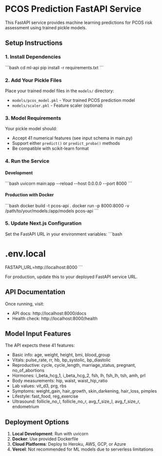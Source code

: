 # PCOS Prediction FastAPI Service

This FastAPI service provides machine learning predictions for PCOS risk assessment using trained pickle models.

## Setup Instructions

### 1. Install Dependencies
\`\`\`bash
cd ml-api
pip install -r requirements.txt
\`\`\`

### 2. Add Your Pickle Files
Place your trained model files in the `models/` directory:
- `models/pcos_model.pkl` - Your trained PCOS prediction model
- `models/scaler.pkl` - Feature scaler (optional)

### 3. Model Requirements
Your pickle model should:
- Accept 41 numerical features (see input schema in main.py)
- Support either `predict()` or `predict_proba()` methods
- Be compatible with scikit-learn format

### 4. Run the Service

#### Development
\`\`\`bash
uvicorn main:app --reload --host 0.0.0.0 --port 8000
\`\`\`

#### Production with Docker
\`\`\`bash
docker build -t pcos-api .
docker run -p 8000:8000 -v /path/to/your/models:/app/models pcos-api
\`\`\`

### 5. Update Next.js Configuration
Set the FastAPI URL in your environment variables:
\`\`\`bash
# .env.local
FASTAPI_URL=http://localhost:8000
\`\`\`

For production, update this to your deployed FastAPI service URL.

## API Documentation
Once running, visit:
- API docs: http://localhost:8000/docs
- Health check: http://localhost:8000/health

## Model Input Features
The API expects these 41 features:
- Basic info: age, weight, height, bmi, blood_group
- Vitals: pulse_rate, rr, hb, bp_systolic, bp_diastolic
- Reproductive: cycle, cycle_length, marriage_status, pregnant, no_of_abortions
- Hormones: i_beta_hcg_1, i_beta_hcg_2, fsh, lh, fsh_lh, tsh, amh, prl
- Body measurements: hip, waist, waist_hip_ratio
- Lab values: vit_d3, prg, rbs
- Symptoms: weight_gain, hair_growth, skin_darkening, hair_loss, pimples
- Lifestyle: fast_food, reg_exercise
- Ultrasound: follicle_no_l, follicle_no_r, avg_f_size_l, avg_f_size_r, endometrium

## Deployment Options
1. **Local Development**: Run with uvicorn
2. **Docker**: Use provided Dockerfile
3. **Cloud Platforms**: Deploy to Heroku, AWS, GCP, or Azure
4. **Vercel**: Not recommended for ML models due to serverless limitations
